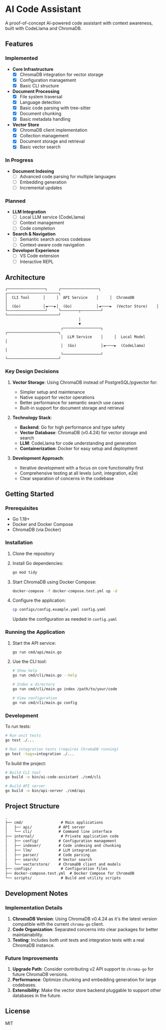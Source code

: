 # AI Code Assistant

A proof-of-concept AI-powered code assistant with context awareness, built with CodeLlama and ChromaDB.

## Features

### Implemented

- **Core Infrastructure**
  - [x] ChromaDB integration for vector storage
  - [x] Configuration management
  - [x] Basic CLI structure

- **Document Processing**
  - [x] File system traversal
  - [x] Language detection
  - [x] Basic code parsing with tree-sitter
  - [x] Document chunking
  - [x] Basic metadata handling

- **Vector Store**
  - [x] ChromaDB client implementation
  - [x] Collection management
  - [x] Document storage and retrieval
  - [x] Basic vector search

### In Progress

- **Document Indexing**
  - [ ] Advanced code parsing for multiple languages
  - [ ] Embedding generation
  - [ ] Incremental updates

### Planned

- **LLM Integration**
  - [ ] Local LLM service (CodeLlama)
  - [ ] Context management
  - [ ] Code completion

- **Search & Navigation**
  - [ ] Semantic search across codebase
  - [ ] Context-aware code navigation

- **Developer Experience**
  - [ ] VS Code extension
  - [ ] Interactive REPL

## Architecture

```
┌─────────────────┐     ┌─────────────────┐     ┌───────────────────────┐
│  CLI Tool      │     │  API Service    │     │  ChromaDB            │
│  (Go)          │◄───►│  (Go)           │◄────►  (Vector Store)    │
└─────────────────┘     └────────┬─────────┘     └───────────────────────┘
                                 │
                                 ▼
                         ┌─────────────────┐     ┌───────────────────────┐
                         │  LLM Service    │     │  Local Model         │
                         │  (Go)           │◄────►  (CodeLlama)       │
                         └─────────────────┘     └───────────────────────┘
```

### Key Design Decisions

1. **Vector Storage**: Using ChromaDB instead of PostgreSQL/pgvector for:
   - Simpler setup and maintenance
   - Native support for vector operations
   - Better performance for semantic search use cases
   - Built-in support for document storage and retrieval

2. **Technology Stack**:
   - **Backend**: Go for high performance and type safety
   - **Vector Database**: ChromaDB (v0.4.24) for vector storage and search
   - **LLM**: CodeLlama for code understanding and generation
   - **Containerization**: Docker for easy setup and deployment

3. **Development Approach**:
   - Iterative development with a focus on core functionality first
   - Comprehensive testing at all levels (unit, integration, e2e)
   - Clear separation of concerns in the codebase

## Getting Started

### Prerequisites

- Go 1.18+
- Docker and Docker Compose
- ChromaDB (via Docker)

### Installation

1. Clone the repository

2. Install Go dependencies:

   ```bash
   go mod tidy
   ```

3. Start ChromaDB using Docker Compose:

   ```bash
   docker-compose -f docker-compose.test.yml up -d
   ```

4. Configure the application:

   ```bash
   cp configs/config.example.yaml config.yaml
   ```

   Update the configuration as needed in `config.yaml`

### Running the Application

1. Start the API service:
   ```bash
   go run cmd/api/main.go
   ```

2. Use the CLI tool:
   ```bash
   # Show help
   go run cmd/cli/main.go --help
   
   # Index a directory
   go run cmd/cli/main.go index /path/to/your/code
   
   # View configuration
   go run cmd/cli/main.go config
   ```

### Development

To run tests:

```bash
# Run unit tests
go test ./...

# Run integration tests (requires ChromaDB running)
go test -tags=integration ./...
```

To build the project:

```bash
# Build CLI tool
go build -o bin/ai-code-assistant ./cmd/cli

# Build API server
go build -o bin/api-server ./cmd/api
```

## Project Structure

```markdown
.
├── cmd/                 # Main applications
│   ├── api/            # API server
│   └── cli/            # Command line interface
├── internal/            # Private application code
│   ├── config/         # Configuration management
│   ├── indexer/        # Code indexing and chunking
│   ├── llm/            # LLM integration
│   ├── parser/         # Code parsing
│   ├── search/         # Vector search
│   └── vectorstore/    # ChromaDB client and models
├── configs/             # Configuration files
├── docker-compose.test.yml  # Docker Compose for ChromaDB
└── scripts/             # Build and utility scripts
```

## Development Notes

### Implementation Details

1. **ChromaDB Version**: Using ChromaDB v0.4.24 as it's the latest version compatible with the current `chroma-go` client.
2. **Code Organization**: Separated concerns into clear packages for better maintainability.
3. **Testing**: Includes both unit tests and integration tests with a real ChromaDB instance.

### Future Improvements

1. **Upgrade Path**: Consider contributing v2 API support to `chroma-go` for future ChromaDB versions.
2. **Performance**: Optimize chunking and embedding generation for large codebases.
3. **Extensibility**: Make the vector store backend pluggable to support other databases in the future.

## License

MIT
